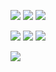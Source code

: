 
![](https://media1.tenor.com/m/RzVw0cGtzvAAAAAC/lgbt-lgbtq.gif) ![](https://media1.tenor.com/m/XDm66WQN_5cAAAAC/lgbtq-lgbt.gif) ![](https://media1.tenor.com/m/91iELYHRVBwAAAAC/lgbtq-lgbt.gif)

![](https://media1.tenor.com/m/F9BDkckDeN0AAAAC/blinkie-blinkies.gif) ![](https://media1.tenor.com/m/Mnnf0otBw0wAAAAC/internet-friends-online-friends.gif) ![](https://media1.tenor.com/m/uYp4ochifHUAAAAC/adhd-add.gif)

![](https://media1.tenor.com/m/FAqv3hM-3_YAAAAC/nonbinary-nyanbinary.gif)
